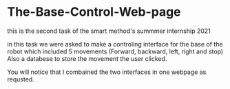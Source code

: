 # The-Base-Control-Web-page
 this is the second task of the smart method's summmer internship 2021
 
 in this task we were asked to make a controling interface for the base of the robot which included 5 movements (Forward, backward, left, right and stop) 
 Also a databese to store the movement the user clicked.
 
 You will notice that I combained the two interfaces in one webpage as requsted. 
 

